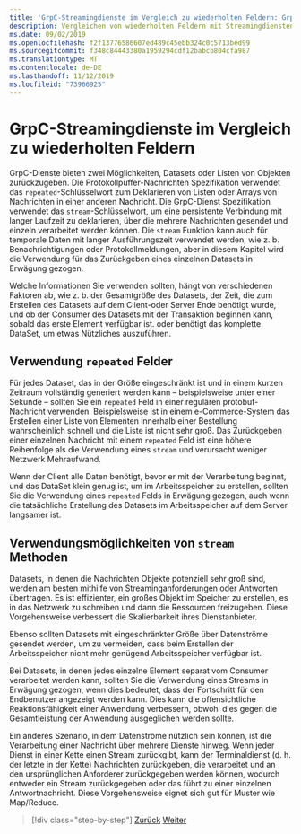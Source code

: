 ```yaml
---
title: 'GrpC-Streamingdienste im Vergleich zu wiederholten Feldern: GrpC für WCF-Entwickler'
description: Vergleichen von wiederholten Feldern mit Streamingdiensten als Methoden zum Übergeben von Datensammlungen mit GrpC.
ms.date: 09/02/2019
ms.openlocfilehash: f2f13776586607ed489c45ebb324c0c5713bed99
ms.sourcegitcommit: f348c84443380a1959294cdf12babcb804cfa987
ms.translationtype: MT
ms.contentlocale: de-DE
ms.lasthandoff: 11/12/2019
ms.locfileid: "73966925"
---
```

# <a name="grpc-streaming-services-versus-repeated-fields"></a>GrpC-Streamingdienste im Vergleich zu wiederholten Feldern

GrpC-Dienste bieten zwei Möglichkeiten, Datasets oder Listen von Objekten zurückzugeben. Die Protokollpuffer-Nachrichten Spezifikation verwendet das `repeated`-Schlüsselwort zum Deklarieren von Listen oder Arrays von Nachrichten in einer anderen Nachricht. Die GrpC-Dienst Spezifikation verwendet das `stream`-Schlüsselwort, um eine persistente Verbindung mit langer Laufzeit zu deklarieren, über die mehrere Nachrichten gesendet und einzeln verarbeitet werden können. Die `stream` Funktion kann auch für temporale Daten mit langer Ausführungszeit verwendet werden, wie z. b. Benachrichtigungen oder Protokollmeldungen, aber in diesem Kapitel wird die Verwendung für das Zurückgeben eines einzelnen Datasets in Erwägung gezogen.

Welche Informationen Sie verwenden sollten, hängt von verschiedenen Faktoren ab, wie z. b. der Gesamtgröße des Datasets, der Zeit, die zum Erstellen des Datasets auf dem Client-oder Server Ende benötigt wurde, und ob der Consumer des Datasets mit der Transaktion beginnen kann, sobald das erste Element verfügbar ist. oder benötigt das komplette DataSet, um etwas Nützliches auszuführen.

## <a name="when-to-use-repeated-fields"></a>Verwendung `repeated` Felder

Für jedes Dataset, das in der Größe eingeschränkt ist und in einem kurzen Zeitraum vollständig generiert werden kann – beispielsweise unter einer Sekunde – sollten Sie ein `repeated` Feld in einer regulären protobuf-Nachricht verwenden. Beispielsweise ist in einem e-Commerce-System das Erstellen einer Liste von Elementen innerhalb einer Bestellung wahrscheinlich schnell und die Liste ist nicht sehr groß. Das Zurückgeben einer einzelnen Nachricht mit einem `repeated` Feld ist eine höhere Reihenfolge als die Verwendung eines `stream` und verursacht weniger Netzwerk Mehraufwand.

Wenn der Client alle Daten benötigt, bevor er mit der Verarbeitung beginnt, und das DataSet klein genug ist, um im Arbeitsspeicher zu erstellen, sollten Sie die Verwendung eines `repeated` Felds in Erwägung gezogen, auch wenn die tatsächliche Erstellung des Datasets im Arbeitsspeicher auf dem Server langsamer ist.

## <a name="when-to-use-stream-methods"></a>Verwendungsmöglichkeiten von `stream` Methoden

Datasets, in denen die Nachrichten Objekte potenziell sehr groß sind, werden am besten mithilfe von Streaminganforderungen oder Antworten übertragen. Es ist effizienter, ein großes Objekt im Speicher zu erstellen, es in das Netzwerk zu schreiben und dann die Ressourcen freizugeben. Diese Vorgehensweise verbessert die Skalierbarkeit ihres Dienstanbieter.

Ebenso sollten Datasets mit eingeschränkter Größe über Datenströme gesendet werden, um zu vermeiden, dass beim Erstellen der Arbeitsspeicher nicht mehr genügend Arbeitsspeicher verfügbar ist.

Bei Datasets, in denen jedes einzelne Element separat vom Consumer verarbeitet werden kann, sollten Sie die Verwendung eines Streams in Erwägung gezogen, wenn dies bedeutet, dass der Fortschritt für den Endbenutzer angezeigt werden kann. Dies kann die offensichtliche Reaktionsfähigkeit einer Anwendung verbessern, obwohl dies gegen die Gesamtleistung der Anwendung ausgeglichen werden sollte.

Ein anderes Szenario, in dem Datenströme nützlich sein können, ist die Verarbeitung einer Nachricht über mehrere Dienste hinweg. Wenn jeder Dienst in einer Kette einen Stream zurückgibt, kann der Terminaldienst (d. h. der letzte in der Kette) Nachrichten zurückgeben, die verarbeitet und an den ursprünglichen Anforderer zurückgegeben werden können, wodurch entweder ein Stream zurückgegeben oder das führt zu einer einzelnen Antwortnachricht. Diese Vorgehensweise eignet sich gut für Muster wie Map/Reduce.

>[!div class="step-by-step"]
>[Zurück](migrate-duplex-services.md)
>[Weiter](client-libraries.md)
